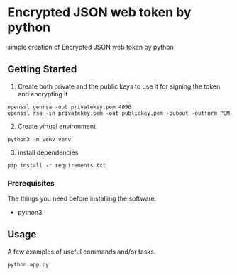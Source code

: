 # Encrypted JSON web token by python

simple creation of Encrypted JSON web token by python

## Getting Started

1. Create both private and the public keys to use it for signing the token and encrypting it

```
openssl genrsa -out privatekey.pem 4096
openssl rsa -in privatekey.pem -out publickey.pem -pubout -outform PEM
```

2. Create virtual environment

```
python3 -m venv venv
```

3. install dependencies 

```
pip install -r requirements.txt
```

### Prerequisites

The things you need before installing the software.

* python3

## Usage

A few examples of useful commands and/or tasks.

```
python app.py
```
<!-- 
## Deployment

Additional notes on how to deploy this on a live or release system. Explaining the most important branches, what pipelines they trigger and how to update the database (if anything special).

### Server

* Live:
* Release:
* Development:

### Branches

* Master:
* Feature:
* Bugfix:
* etc...

## Additional Documentation and Acknowledgments

* Project folder on server:
* Confluence link:
* Asana board:
* etc... -->
